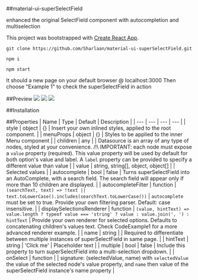 ##material-ui-superSelectField

enhanced the original SelectField component with autocompletion and multiselection

This project was bootstrapped with [Create React App](https://github.com/facebookincubator/create-react-app).

```
git clone https://github.com/Sharlaan/material-ui-superSelectField.git

npm i

npm start
```

It should a new page on your default browser @ localhost:3000
Then choose "Example 1" to check the superSelectField in action

##Preview
![](https://github.com/Sharlaan/material-ui-superSelectField/blob/master/dataSource.png)
![](https://github.com/Sharlaan/material-ui-superSelectField/blob/master/caseInsensitive.png)
![](https://github.com/Sharlaan/material-ui-superSelectField/blob/master/chips.png)

##Installation

##Properties
| Name | Type | Default | Description |
| --- | --- | --- | --- |
| style | object | {} | Insert your own inlined styles, applied to the root component. |
| menuProps | object | {} | Styles to be applied to the inner Menu component |
| children | any |  | Datasource is an array of any type of nodes, styled at your convenience. /!\ IMPORTANT: each node must expose a `value` property (required). This value property will be used by default for both option's value and label. A `label` property can be provided to specify a different value than value |
| value | string, string[], object, object[] | | Selected values |
| autocomplete | bool | false | Turns superSelectField into an AutoComplete, with a search field. The search field will appear only if more than 10 children are displayed. |
| autocompleteFilter | function | `(searchText, text) => !text || text.toLowerCase().includes(searchText.toLowerCase())` | `autocomplete` must be set to true. Provide your own filtering parser. Default: case insensitive. |
| displaySelectionsRenderer | function | `(value, hintText) => value.length
                                             ? typeof value === 'string' ? value : value.join(', ')
                                             : hintText` | Provide your own renderer for selected options. Defaults to concatenating children's values text. Check CodeExample1 for a more advanced renderer example. |
| name | string | | Required to differentiate between multiple instances of superSelectField in same page. |
| hintText | string | 'Click me' | Placeholder text |
| multiple | bool | false | Include this property to turn superSelectField into a multi-selection dropdown. |
| onSelect | function | | signature: (selectedValue, name) with `selectedValue` the value of the selected node's value property, and `name` then value of the superSelectField instance's name property |
